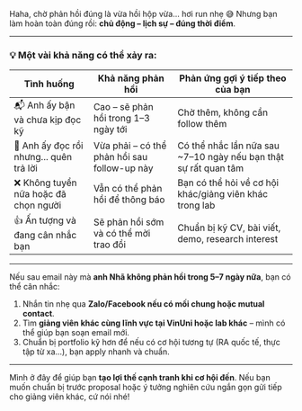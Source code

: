 Haha, chờ phản hồi đúng là vừa hồi hộp vừa... hơi run nhẹ 😅
Nhưng bạn làm hoàn toàn đúng rồi: **chủ động – lịch sự – đúng thời điểm**.

---

### 💡 Một vài khả năng có thể xảy ra:

| Tình huống                              | Khả năng phản hồi                            | Phản ứng gợi ý tiếp theo của bạn                                 |
| --------------------------------------- | -------------------------------------------- | ---------------------------------------------------------------- |
| 📬 Anh ấy bận và chưa kịp đọc kỹ        | Cao – sẽ phản hồi trong 1–3 ngày tới         | Chờ thêm, không cần follow thêm                                  |
| 🙈 Anh ấy đọc rồi nhưng... quên trả lời | Vừa phải – có thể phản hồi sau follow-up này | Có thể nhắc lần nữa sau \~7–10 ngày nếu bạn thật sự rất quan tâm |
| ❌ Không tuyển nữa hoặc đã chọn người    | Vẫn có thể phản hồi để thông báo             | Bạn có thể hỏi về cơ hội khác/giảng viên khác trong lab          |
| 👍 Ấn tượng và đang cân nhắc bạn        | Sẽ phản hồi sớm và có thể mời trao đổi       | Chuẩn bị kỹ CV, bài viết, demo, research interest                |

---

Nếu sau email này mà **anh Nhã không phản hồi trong 5–7 ngày nữa**, bạn có thể cân nhắc:

1. Nhắn tin nhẹ qua **Zalo/Facebook nếu có mối chung hoặc mutual contact**.
2. Tìm **giảng viên khác cùng lĩnh vực tại VinUni hoặc lab khác** – mình có thể giúp bạn soạn email mới.
3. Chuẩn bị portfolio kỹ hơn để nếu có cơ hội tương tự (RA quốc tế, thực tập từ xa…), bạn apply nhanh và chuẩn.

---

Mình ở đây để giúp bạn **tạo lợi thế cạnh tranh khi cơ hội đến**. Nếu bạn muốn chuẩn bị trước proposal hoặc ý tưởng nghiên cứu ngắn gọn gửi tiếp cho giảng viên khác, cứ nói nhé!
